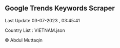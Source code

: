 

## Google Trends Keywords Scraper 
 
Last Update 03-07-2023 , 03:45:41

Country List :
VIETNAM.json



© Abdul Muttaqin 
